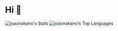 # Hi 👋
![joaonakano's Stats](https://github-readme-stats.vercel.app/api?username=joaonakano&theme=tokyonight&show_icons=true&hide_border=false&count_private=true)
![joaonakano's Top Languages](https://github-readme-stats.vercel.app/api/top-langs/?username=joaonakano&theme=tokyonight&show_icons=true&hide_border=false&layout=compact)

